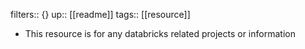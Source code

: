 filters:: {}
up:: [[readme]] 
tags:: [[resource]]

- This resource is for any databricks related projects or information